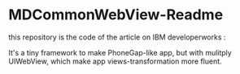 MDCommonWebView-Readme
===============================

this repository is the code of the article on IBM developerworks :<link>

It's a tiny framework to make PhoneGap-like app, but with mulitply UIWebView, which make app views-transformation more fluent.

